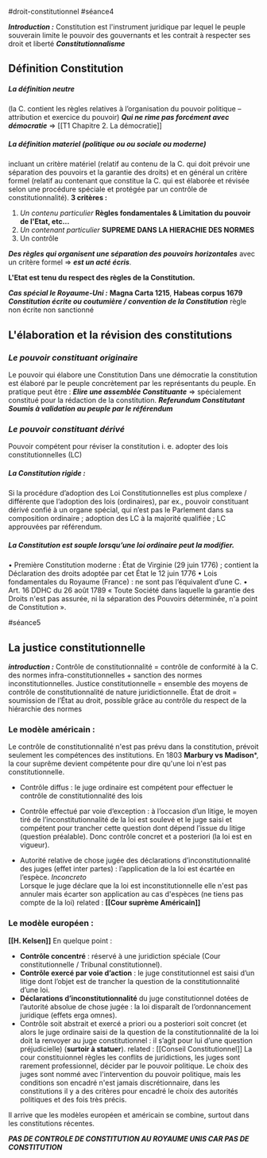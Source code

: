 #droit-constitutionnel #séance4

***Introduction :***
Constitution est l'instrument juridique par lequel le peuple souverain limite le pouvoir des gouvernants et les contrait à respecter ses droit et liberté ***Constitutionnalisme***

## Définition Constitution
##### **La définition neutre** 
(la C. contient les règles relatives à l’organisation du pouvoir politique – attribution et exercice du pouvoir) 
***Qui ne rime pas forcément avec démocratie*** => [[T1 Chapitre 2. La démocratie]]
##### **La définition materiel** (politique ou ou sociale ou moderne)
incluant un critère matériel (relatif au contenu de la C. qui doit prévoir une séparation des pouvoirs et la garantie des droits) et en général un critère formel (relatif au contenant que constitue la C. qui est élaborée et révisée selon une procédure spéciale et protégée par un contrôle de constitutionnalité).
**3 critères :**
1. *Un contenu particulier* **Règles fondamentales & Limitation du pouvoir de l'Etat, etc...**
2. *Un contenant particulier* **SUPREME DANS LA HIERACHIE DES NORMES**
3. Un contrôle

***Des règles qui organisent une séparation des pouvoirs horizontales*** avec un critère formel => ***est un acté écris***. 

**L'Etat est tenu du respect des règles de la Constitution.**

***Cas spécial le Royaume-Uni :***
**Magna Carta 1215**, **Habeas corpus 1679**
***Constitution écrite ou coutumière / convention de la Constitution***
règle non écrite non sanctionné

## L'élaboration et la révision des constitutions

### ***Le pouvoir constituant originaire***
Le pouvoir qui élabore une Constitution
Dans une démocratie la constitution est élaboré par le peuple concrètement par les représentants du peuple.
En pratique peut être : 
***Elire une assemblée Constituante*** => spécialement constitué pour la rédaction de la constitution.
***Referundum Constitutant***
***Soumis à validation au peuple par le référendum***

### ***Le pouvoir constituant dérivé***
Pouvoir compétent pour réviser la constitution i. e. adopter des lois constitutionnelles (LC)
##### **La Constitution rigide :** 
Si la procédure d’adoption des Loi Constitutionnelles est plus complexe / différente que l’adoption des lois (ordinaires), par ex., pouvoir constituant dérivé confié à un organe spécial, qui n’est pas le Parlement dans sa composition ordinaire ; adoption des LC à la majorité qualifiée ; LC approuvées par référendum.
##### ***La Constitution est souple lorsqu’une loi ordinaire peut la modifier.*** 
• Première Constitution moderne : État de Virginie (29 juin 1776) ; contient la Déclaration des droits adoptée par cet État le 12 juin 1776 
• Lois fondamentales du Royaume (France) : ne sont pas l’équivalent d’une C. 
• Art. 16 DDHC du 26 août 1789 « Toute Société dans laquelle la garantie des Droits n'est pas assurée, ni la séparation des Pouvoirs déterminée, n'a point de Constitution ».

#séance5 
## La justice constitutionnelle
***introduction :***
Contrôle de constitutionnalité = contrôle de conformité à la C. des normes infra-constitutionnelles + sanction des normes inconstitutionnelles. Justice constitutionnelle = ensemble des moyens de contrôle de constitutionnalité de nature juridictionnelle. État de droit = soumission de l’État au droit, possible grâce au contrôle du respect de la hiérarchie des normes

### Le modèle américain :
Le contrôle de constitutionnalité n'est pas prévu dans la constitution, prévoit seulement les compétences des institutions. En 1803 **Marbury vs Madison***, la cour suprême devient compétente pour dire qu'une loi n'est pas constitutionnelle.

- Contrôle diffus : le juge ordinaire est compétent pour effectuer le contrôle de constitutionnalité des lois 
- Contrôle effectué par voie d’exception : à l’occasion d’un litige, le moyen tiré de l’inconstitutionnalité de la loi est soulevé et le juge saisi et compétent pour trancher cette question dont dépend l’issue du litige (question préalable). Donc contrôle concret et a posteriori (la loi est en vigueur).

- Autorité relative de chose jugée des déclarations d’inconstitutionnalité des juges (effet inter partes) : l’application de la loi est écartée en l’espèce.
	*Inconcreto*	
Lorsque le juge déclare que la loi est inconstitutionnelle elle n'est pas annuler mais écarter son application au cas d'espèces (ne tiens pas compte de la loi)
related : **[[Cour suprème Américain]]**
### Le modèle européen :
**[[H. Kelsen]]** 
En quelque point :
- **Contrôle concentré** : réservé à une juridiction spéciale (Cour constitutionnelle / Tribunal constitutionnel).
- **Contrôle exercé par voie d’action** : le juge constitutionnel est saisi d’un litige dont l’objet est de trancher la question de la constitutionnalité d’une loi. 
- **Déclarations d’inconstitutionnalité** du juge constitutionnel dotées de l’autorité absolue de chose jugée : la loi disparaît de l’ordonnancement juridique (effets erga omnes). 
- Contrôle soit abstrait et exercé a priori ou a posteriori soit concret (et alors le juge ordinaire saisi de la question de la constitutionnalité de la loi doit la renvoyer au juge constitutionnel : il s’agit pour lui d’une question préjudicielle) (**surtoir à statuer**).
 related : [[Conseil Constitutionnel]]
La cour constituionnel règles les conflits de juridictions, les juges sont rarement professionnel, décider par le pouvoir politique. Le choix des juges sont nommé avec l'intervention du pouvoir politique, mais les conditions son encadré n'est jamais discrétionnaire, dans les constitutions il y a des critères pour encadré le choix des autorités politiques et des fois très précis. 

Il arrive que les modèles européen et américain se combine, surtout dans les constitutions récentes.

***PAS DE CONTROLE DE CONSTITUTION AU ROYAUME UNIS CAR PAS DE CONSTITUTION***

